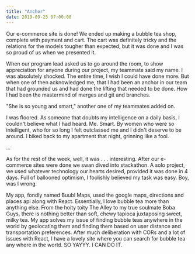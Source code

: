 ```yaml
---
title: "Anchor"
date: 2019-09-25 07:00:00
---
```


Our e-commerce site is done! We ended up making a bubble tea shop, complete
with payment and cart. The cart was definitely tricky and the relations for the
models tougher than expected, but it was done and I was so proud of us
when we presented it.

When our  program lead asked us to go around the room, to show appreciation
for anyone during our project, my teammate said my name. I was absolutely shocked.
The entire time, I wish I could have done more. But when one of then acknowledged
me, that I had been an anchor in our team that had grounded us and had done
the lifting that needed to be done. How I had been the mastermind of merges and git
and branches.

"She is so young and smart," another one of my teammates added on.

I was floored. As someone that doubts my intelligence on a daily basis, I couldn't believe
what I had heard. Me. Smart. By women who were so intelligent, who for so long
I felt outclassed me and I didn't deserve to be around. I biked back to my apartment that night, grinning
like a fool.

...

As for the rest of the week, well, it was . . . interesting. After our e-commerce sites
were done we swan dived into stackathon. A solo project, we used whatever technology
our hearts desired, provided it was done in 4 days. Full of ballooned optimism, I foolishly believed my task was easy. Boy, was I wrong.

My app, fondly named Buubl Maps, used the google maps, directions and places api along with React. Essentially, I love bubble tea more than anything else. From the hoity toity The Alley to my true soulmate Boba Guys, there is nothing better than soft, chewy tapioca juxtaposing sweet, milky tea. My app solves my issue of finding bubble teas anywhere in the world by geolocating them and finding them based on user distance and transportation preferences. After much deliberation with CORs and a lot of issues with React, I have a lovely site where you can search for bubble tea any where in the world. SO YAYYY. I CAN DO IT.
